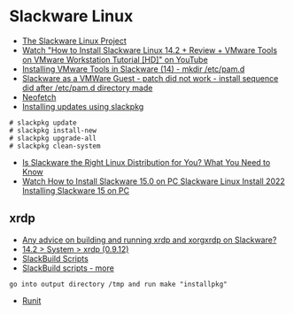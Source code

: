 # Slackware Linux

- [The Slackware Linux Project](http://www.slackware.com/)
- [Watch "How to Install Slackware Linux 14.2 + Review + VMware Tools on VMware Workstation Tutorial [HD]" on YouTube](https://youtu.be/ni-Fltd_ASo)
- [Installing VMware Tools in Slackware (14) - mkdir /etc/pam.d](https://lifeforce4.wordpress.com/2013/05/31/installing-vmware-tools-in-slackware-14/)
- [Slackware as a VMWare Guest - patch did not work - install sequence did after /etc/pam.d directory made](https://docs.slackware.com/howtos:misc:virtualisation:vmware_guest)
- [Neofetch](https://slackware.pkgs.org/current/slackonly-x86_64/neofetch-3.2.0-noarch-1_slonly.txz.html)
- [Installing updates using slackpkg](https://docs.slackware.com/slackware:beginners_guide)

```shell
# slackpkg update
# slackpkg install-new
# slackpkg upgrade-all
# slackpkg clean-system
```

- [Is Slackware the Right Linux Distribution for You? What You Need to Know](https://www.makeuseof.com/tag/is-slackware-the-oldest-remaining-linux-distribution-right-for-you/)
- [Watch How to Install Slackware 15.0 on PC Slackware Linux Install 2022 Installing Slackware 15 on PC](https://www.youtube.com/watch?v=ygSyKr9Mgno&t=70s)

## xrdp

- [Any advice on building and running xrdp and xorgxrdp on Slackware?](https://www.linuxquestions.org/questions/slackware-14/any-advice-on-building-and-running-xrdp-and-xorgxrdp-on-slackware-4175617278/page2.html)
- [14.2 > System > xrdp (0.9.12)](https://slackbuilds.org/repository/14.2/system/xrdp/#)
- [SlackBuild Scripts](https://www.slackwiki.com/SlackBuild_Scripts)
- [SlackBuild scripts - more](https://docs.slackware.com/slackware:slackbuild_scripts)

```shell
go into output directory /tmp and run make "installpkg"
```

- [Runit](https://docs.slackware.com/howtos:slackware_admin:runit)
